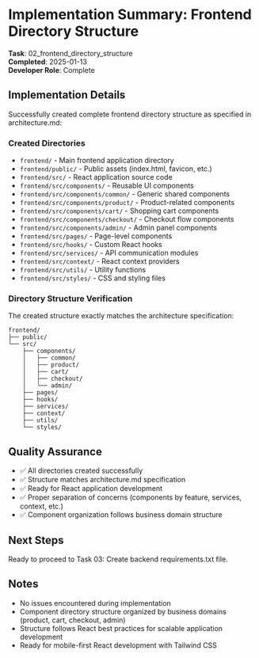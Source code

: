 # Implementation Summary: Frontend Directory Structure

**Task**: 02_frontend_directory_structure  
**Completed**: 2025-01-13  
**Developer Role**: Complete  

## Implementation Details

Successfully created complete frontend directory structure as specified in architecture.md:

### Created Directories
- `frontend/` - Main frontend application directory
- `frontend/public/` - Public assets (index.html, favicon, etc.)
- `frontend/src/` - React application source code
- `frontend/src/components/` - Reusable UI components
- `frontend/src/components/common/` - Generic shared components
- `frontend/src/components/product/` - Product-related components
- `frontend/src/components/cart/` - Shopping cart components
- `frontend/src/components/checkout/` - Checkout flow components
- `frontend/src/components/admin/` - Admin panel components
- `frontend/src/pages/` - Page-level components
- `frontend/src/hooks/` - Custom React hooks
- `frontend/src/services/` - API communication modules
- `frontend/src/context/` - React context providers
- `frontend/src/utils/` - Utility functions
- `frontend/src/styles/` - CSS and styling files

### Directory Structure Verification
The created structure exactly matches the architecture specification:

```
frontend/
├── public/
└── src/
    ├── components/
    │   ├── common/
    │   ├── product/
    │   ├── cart/
    │   ├── checkout/
    │   └── admin/
    ├── pages/
    ├── hooks/
    ├── services/
    ├── context/
    ├── utils/
    └── styles/
```

## Quality Assurance
- ✅ All directories created successfully
- ✅ Structure matches architecture.md specification
- ✅ Ready for React application development
- ✅ Proper separation of concerns (components by feature, services, context, etc.)
- ✅ Component organization follows business domain structure

## Next Steps
Ready to proceed to Task 03: Create backend requirements.txt file.

## Notes
- No issues encountered during implementation
- Component directory structure organized by business domains (product, cart, checkout, admin)
- Structure follows React best practices for scalable application development
- Ready for mobile-first React development with Tailwind CSS